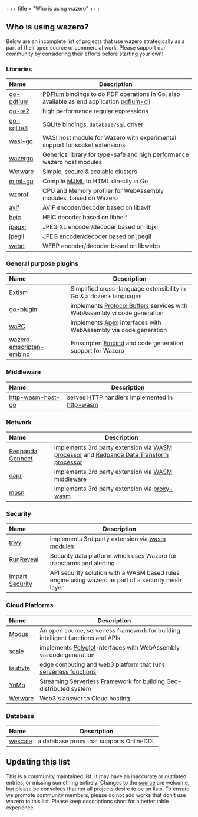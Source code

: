 +++
title = "Who is using wazero"
+++

## Who is using wazero?

Below are an incomplete list of projects that use wazero strategically as a
part of their open source or commercial work. Please support our community by
considering their efforts before starting your own!

### Libraries

| Name             | Description                                                                                          |
|:-----------------|------------------------------------------------------------------------------------------------------|
| [go-pdfium][23]  | [PDFium][24] bindings to do PDF operations in Go, also available as end application [pdfium-cli][25] |
| [go-re2][7]      | high performance regular expressions                                                                 |
| [go-sqlite3][11] | [SQLite][12] bindings, `database/sql` driver                                                         |
| [wasi-go][33]    | WASI host module for Wazero with experimental support for socket extensions                          |
| [wazergo][29]    | Generics library for type-safe and high performance wazero host modules                              |
| [Wetware][28]    | Simple, secure & scalable clusters                                                                   |
| [mjml-go][19]    | Compile [MJML][20] to HTML directly in Go                                                            |
| [wzprof][32]     | CPU and Memory profiler for WebAssembly modules, based on Wazero                                     |
| [avif][39]       | AVIF encoder/decoder based on libavif                                                                |
| [heic][40]       | HEIC decoder based on libheif                                                                        |
| [jpegxl][41]     | JPEG XL encoder/decoder based on libjxl                                                              |
| [jpegli][42]     | JPEG encoder/decoder based on jpegli                                                                 |
| [webp][43]       | WEBP encoder/decoder based on libwebp                                                                |

### General purpose plugins

| Name                           | Description                                                                   |
|:-------------------------------|-------------------------------------------------------------------------------|
| [Extism][38]                   | Simplified cross-language extensibility in Go & a dozen+ languages|
| [go-plugin][2]                 | implements [Protocol Buffers][8] services with WebAssembly vi code generation |
| [waPC][5]                      | implements [Apex][6] interfaces with WebAssembly via code generation          |
| [wazero-emscripten-embind][36] | Emscripten [Embind][37] and code generation support for Wazero                |

### Middleware

| Name                   | Description                                        |
|:-----------------------|----------------------------------------------------|
| [http-wasm-host-go][3] | serves HTTP handlers implemented in [http-wasm][4] |

### Network

| Name                   | Description                                                                                          |
|:-----------------------|------------------------------------------------------------------------------------------------------|
| [Redpanda Connect][30] | implements 3rd party extension via [WASM processor][31] and [Redpanda Data Transform processor][45]  |
| [dapr][15]             | implements 3rd party extension via [WASM middleware][16]                                             |
| [mosn][9]              | implements 3rd party extension via [proxy-wasm][10]                                                  |

### Security

| Name                  | Description                                                                                        |
|:----------------------|----------------------------------------------------------------------------------------------------|
| [trivy][17]           | implements 3rd party extension via [wasm modules][18]                                              |
| [RunReveal][34]       | Security data platform which uses Wazero for transforms and alerting                               |
| [Impart Security][35] | API security solution with a WASM based rules engine using wazero as part of a security mesh layer |

### Cloud Platforms

| Name          | Description                                                                      |
|:--------------|----------------------------------------------------------------------------------|
| [Modus][46]   | An open source, serverless framework for building intelligent functions and APIs |
| [scale][13]   | implements [Polyglot][14] interfaces with WebAssembly via code generation        |
| [taubyte][21] | edge computing and web3 platform that runs [serverless functions][22]            |
| [YoMo][26]    | Streaming [Serverless][27] Framework for building Geo-distributed system         |
| [Wetware][28] | Web3's answer to Cloud hosting                                                   |

### Database

| Name          | Description                              |
|:--------------|------------------------------------------|
| [wescale][44] | a database proxy that supports OnlineDDL |


## Updating this list

This is a community maintained list. It may have an inaccurate or outdated
entries, or missing something entirely. Changes to the [source][1] are
welcome, but please be conscious that not all projects desire to be on lists.
To ensure we promote community members, please do not add works that don't use
wazero to this list. Please keep descriptions short for a better table
experience.

[1]: https://github.com/tetratelabs/wazero/tree/main/site/content/community/users.md

[2]: https://github.com/knqyf263/go-plugin

[3]: https://github.com/http-wasm/http-wasm-host-go

[4]: https://http-wasm.io

[5]: https://wapc.io

[6]: https://apexlang.io

[7]: https://github.com/wasilibs/go-re2

[8]: https://protobuf.dev/overview/

[9]: https://mosn.io/

[10]: https://github.com/proxy-wasm/spec

[11]: https://github.com/ncruces/go-sqlite3

[12]: https://sqlite.org

[13]: https://scale.sh

[14]: https://github.com/loopholelabs/polyglot-go

[15]: https://dapr.io/

[16]: https://docs.dapr.io/reference/components-reference/supported-middleware/middleware-wasm/

[17]: https://trivy.dev/

[18]: https://aquasecurity.github.io/trivy/dev/docs/advanced/modules/

[19]: https://github.com/Boostport/mjml-go

[20]: https://mjml.io/

[21]: https://www.taubyte.com/

[22]: https://tau.how/docs/category/taubyte-serverless-functions

[23]: https://github.com/klippa-app/go-pdfium

[24]: https://pdfium.googlesource.com/pdfium/

[25]: https://github.com/klippa-app/pdfium-cli

[26]: https://github.com/yomorun/yomo

[27]: https://github.com/yomorun/yomo/tree/master/example/7-wasm

[28]: https://github.com/wetware/ww

[29]: https://github.com/stealthrocket/wazergo

[30]: https://docs.redpanda.com/redpanda-connect

[31]: https://docs.redpanda.com/redpanda-connect/components/processors/wasm/

[32]: https://github.com/stealthrocket/wzprof

[33]: https://github.com/stealthrocket/wasi-go

[34]: https://runreveal.com/

[35]: https://impart.security/

[36]: https://github.com/jerbob92/wazero-emscripten-embind

[37]: https://emscripten.org/docs/porting/connecting_cpp_and_javascript/embind.html

[38]: https://github.com/extism/extism

[39]: https://github.com/gen2brain/avif

[40]: https://github.com/gen2brain/heic

[41]: https://github.com/gen2brain/jpegxl

[42]: https://github.com/gen2brain/jpegli

[43]: https://github.com/gen2brain/webp

[44]: https://github.com/wesql/wescale

[45]: https://docs.redpanda.com/redpanda-connect/components/processors/redpanda_data_transform/

[46]: https://github.com/hypermodeinc/modus
